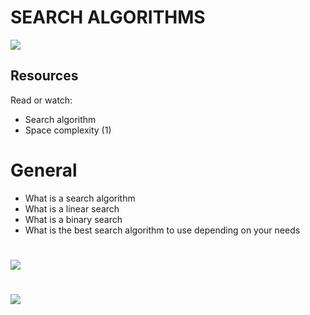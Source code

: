 # SEARCH ALGORITHMS
![](https://res.cloudinary.com/practicaldev/image/fetch/s--PNWqc_R9--/c_limit%2Cf_auto%2Cfl_progressive%2Cq_66%2Cw_880/https://dev-to-uploads.s3.amazonaws.com/uploads/articles/gb49p4klebgbtdwijpak.gif)

## Resources
Read or watch:
- Search algorithm
- Space complexity (1)

# General
- What is a search algorithm
- What is a linear search
- What is a binary search
- What is the best search algorithm to use depending on your needs
#
![](https://blog.penjee.com/wp-content/uploads/2015/11/binary-search-tree-sorted-array-animation.gif)
#
![](https://blog.penjee.com/wp-content/uploads/2015/12/optimal-binary-search-tree-from-sorted-array.gif)
#
